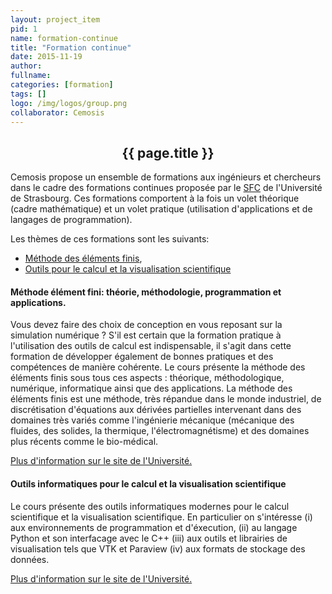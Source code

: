 ```yaml
---
layout: project_item
pid: 1
name: formation-continue
title: "Formation continue"
date: 2015-11-19
author:
fullname:
categories: [formation]
tags: []
logo: /img/logos/group.png
collaborator: Cemosis
---
```


<center>
<h2>{{ page.title }}</h2>
</center>

<div class="row-fluid">
<div class="col-md-12">

Cemosis propose un ensemble de formations aux ingénieurs et chercheurs dans le cadre des formations continues proposée par le <a href="http://sfc.unistra.fr/">SFC</a> de l'Université de Strasbourg. Ces formations comportent à la fois un volet théorique (cadre mathématique) et un volet pratique (utilisation d'applications et de langages de programmation).

Les thèmes de ces formations sont les suivants:

* [Méthode des éléments finis](#FEM),
* [Outils pour le calcul et la visualisation scientifique](#tool)

<span id="FEM" class="anchor"></span>

#### Méthode élément fini: théorie, méthodologie, programmation et applications.

Vous devez faire des choix de conception en vous reposant sur la simulation numérique ? S'il est certain que la formation pratique à l'utilisation des outils de calcul est indispensable, il s'agit dans cette formation de développer également de bonnes pratiques et des compétences de manière cohérente.
Le cours présente la méthode des éléments finis sous tous ces aspects : théorique, méthodologique, numérique, informatique ainsi que des applications. La méthode des éléments finis est une méthode, très répandue dans le monde industriel, de discrétisation d'équations aux dérivées partielles intervenant dans des domaines très variés comme l'ingénierie mécanique (mécanique des fluides, des solides, la thermique, l'électromagnétisme) et des domaines plus récents comme le bio-médical.

[Plus d'information sur le site de l'Université.](http://sfc.unistra.fr/methode-element-fini-theorie-methodologie-programmation-et-applications-2862.html)
			
<span id="tool" class="anchor"></span>

#### Outils informatiques pour le calcul et la visualisation scientifique

Le cours présente des outils informatiques modernes pour le calcul scientifique et la visualisation scientifique. En particulier on s'intéresse (i) aux environnements de programmation et d'éxecution, (ii) au langage Python et son interfacage avec le C++ (iii) aux outils et librairies de visualisation tels que VTK et Paraview (iv) aux formats de stockage des données.

[Plus d'information sur le site de l'Université.](http://sfc.unistra.fr/outils-informatiques-pour-le-calcul-et-la-visualisation-scientifique-3114.html)

</div>
</div>

